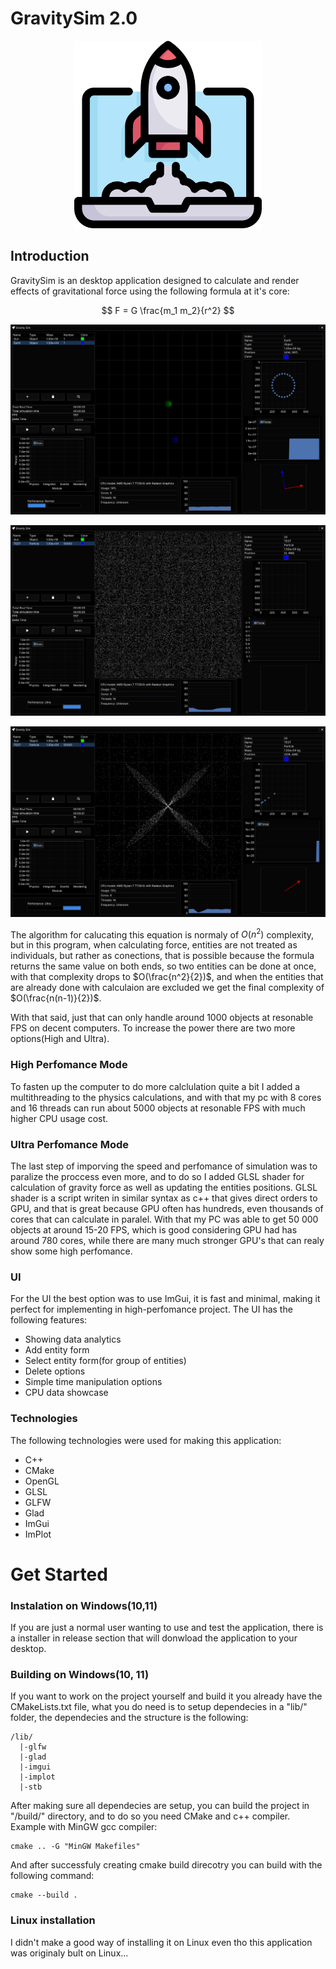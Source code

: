 # GravitySim 2.0

<p align="center">
  <img src="img%20showcase/icon.png" width="300" height="300">
</p>

## Introduction

GravitySim is an desktop application designed to calculate and render effects of gravitational force using the following formula at it's core:

$$
F = G \frac{m_1 m_2}{r^2}
$$

<p align="center">
  <img src="img%20showcase/example_one.png" ">
</p>
<p align="center">
  <img src="img%20showcase/example_two.png" >
</p>
<p align="center">
  <img src="img%20showcase/example_three.png">
</p>

The algorithm for calucating this equation is normaly of $O(n^2)$ complexity, but in this program, when calculating force, entities are not treated as individuals, but rather as conections, that is possible because the formula returns the same value on both ends, so two entities can be done at once, with that complexity drops to $O(\frac{n^2}{2})$, and when the entities that are already done with calculaion are excluded we get the final complexity of $O(\frac{n(n-1)}{2})$.

With that said, just that can only handle around 1000 objects at resonable FPS on decent computers. To increase the power there are two more options(High and Ultra).

### High Perfomance Mode

To fasten up the computer to do more calclulation quite a bit I added a multithreading to the physics calculations, and with that my pc with 8 cores and 16 threads can run about 5000 objects at resonable FPS with much higher CPU usage cost.

### Ultra Perfomance Mode

The last step of imporving the speed and perfomance of simulation was to paralize the proccess even more, and to do so I added GLSL shader for calculation of gravity force as well as updating the entities positions. GLSL shader is a script writen in similar syntax as c++ that gives direct orders to GPU, and that is great because GPU often has hundreds, even thousands of cores that can calculate in paralel. With that my PC was able to get 50 000 objects at around 15-20 FPS, which is good considering GPU had has around 780 cores, while there are many much stronger GPU's that can realy show some high perfomance. 

### UI

For the UI the best option was to use ImGui, it is fast and minimal, making it perfect for implementing in high-perfomance project. The UI has the following features:
- Showing data analytics
- Add entity form
- Select entity form(for group of entities)
- Delete options
- Simple time manipulation options
- CPU data showcase

### Technologies
The following technologies were used for making this application:
- C++
- CMake
- OpenGL
- GLSL
- GLFW
- Glad
- ImGui
- ImPlot

# Get Started

### Instalation on Windows(10,11) 
If you are just a normal user wanting to use and test the application, there is a installer in release section that will donwload the application to your desktop.

### Building on Windows(10, 11)
If you want to work on the project yourself and build it you already have the CMakeLists.txt file, what you do need is to setup dependecies in a "lib/" folder, the dependecies and the structure is the following:
```
/lib/
  |-glfw
  |-glad
  |-imgui
  |-implot
  |-stb
```
After making sure all dependecies are setup, you can build the project in "/build/" directory, and to do so you need CMake and c++ compiler. Example with MinGW gcc compiler:
```
cmake .. -G "MinGW Makefiles"
```
And after successfuly creating cmake build direcotry you can build with the following command:
```
cmake --build .
```
### Linux installation
I didn't make a good way of installing it on Linux even tho this application was originaly bult on Linux...





